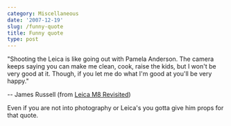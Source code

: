 ```yaml
---
category: Miscellaneous
date: '2007-12-19'
slug: /funny-quote
title: Funny quote
type: post
---
```



"Shooting the Leica is like going out with Pamela Anderson. The
camera keeps saying you can make me clean, cook, raise the kids,
but I won't be very good at it. Though, if you let me do what I'm
good at you'll be very happy." 

-- James Russell (from
[Leica M8 Revisited](http://www.luminous-landscape.com/reviews/cameras/leica-m8-revisited.shtml))

Even if you are not into photography or Leica's you gotta give him
props for that quote.